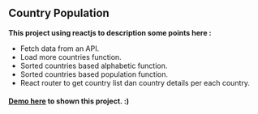 ## Country Population

**This project using reactjs to description some points here :** 
  - Fetch data from an API. 
  - Load more countries function. 
  - Sorted countries based alphabetic function. 
  - Sorted countries based population function.
  - React router to get country list dan country details per each country.

#### [Demo here](https://countrypopulation.vercel.app/) to shown this project. :)



